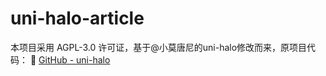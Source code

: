 # uni-halo-article
本项目采用 AGPL-3.0 许可证，基于@小莫唐尼的uni-halo修改而来，原项目代码：   📌 [GitHub - uni-halo](https://github.com/ialley-workshop-open/uni-halo) 

